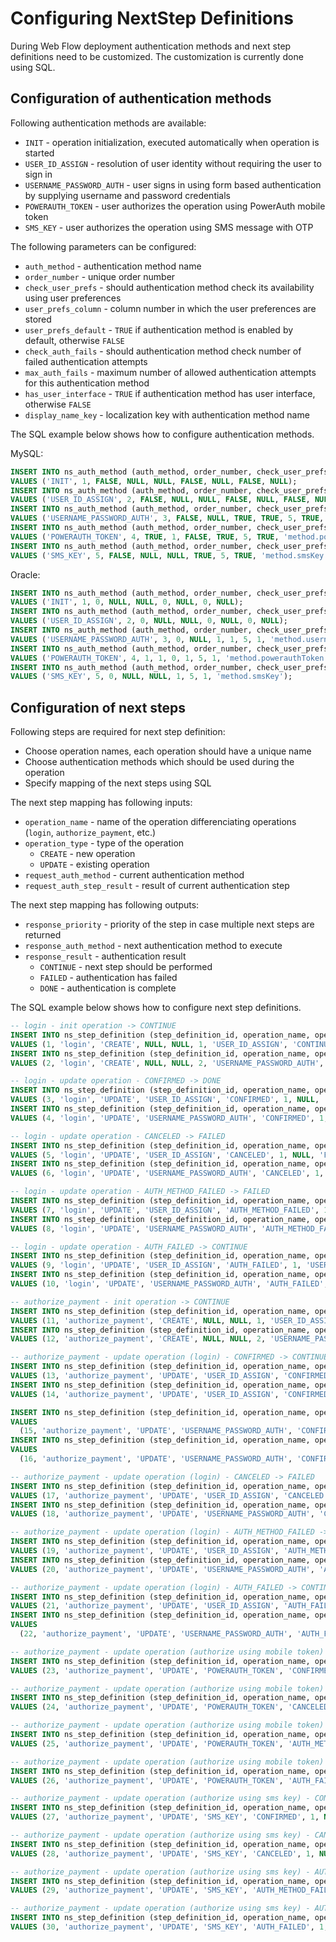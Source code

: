 # Configuring NextStep Definitions

During Web Flow deployment authentication methods and next step definitions need to be customized. The customization is currently done using SQL.

## Configuration of authentication methods

Following authentication methods are available:
- `INIT` - operation initialization, executed automatically when operation is started
- `USER_ID_ASSIGN` - resolution of user identity without requiring the user to sign in
- `USERNAME_PASSWORD_AUTH` - user signs in using form based authentication by supplying username and password credentials
- `POWERAUTH_TOKEN` - user authorizes the operation using PowerAuth mobile token
- `SMS_KEY` - user authorizes the operation using SMS message with OTP

The following parameters can be configured:
- `auth_method` - authentication method name
- `order_number` - unique order number
- `check_user_prefs` - should authentication method check its availability using user preferences
- `user_prefs_column` - column number in which the user preferences are stored
- `user_prefs_default` - `TRUE` if authentication method is enabled by default, otherwise `FALSE`
- `check_auth_fails` - should authentication method check number of failed authentication attempts
- `max_auth_fails` - maximum number of allowed authentication attempts for this authentication method
- `has_user_interface` - `TRUE` if authentication method has user interface, otherwise `FALSE`
- `display_name_key` - localization key with authentication method name

The SQL example below shows how to configure authentication methods.

MySQL:
```sql
INSERT INTO ns_auth_method (auth_method, order_number, check_user_prefs, user_prefs_column, user_prefs_default, check_auth_fails, max_auth_fails, has_user_interface, display_name_key)
VALUES ('INIT', 1, FALSE, NULL, NULL, FALSE, NULL, FALSE, NULL);
INSERT INTO ns_auth_method (auth_method, order_number, check_user_prefs, user_prefs_column, user_prefs_default, check_auth_fails, max_auth_fails, has_user_interface, display_name_key)
VALUES ('USER_ID_ASSIGN', 2, FALSE, NULL, NULL, FALSE, NULL, FALSE, NULL);
INSERT INTO ns_auth_method (auth_method, order_number, check_user_prefs, user_prefs_column, user_prefs_default, check_auth_fails, max_auth_fails, has_user_interface, display_name_key)
VALUES ('USERNAME_PASSWORD_AUTH', 3, FALSE, NULL, TRUE, TRUE, 5, TRUE, 'method.usernamePassword');
INSERT INTO ns_auth_method (auth_method, order_number, check_user_prefs, user_prefs_column, user_prefs_default, check_auth_fails, max_auth_fails, has_user_interface, display_name_key)
VALUES ('POWERAUTH_TOKEN', 4, TRUE, 1, FALSE, TRUE, 5, TRUE, 'method.powerauthToken');
INSERT INTO ns_auth_method (auth_method, order_number, check_user_prefs, user_prefs_column, user_prefs_default, check_auth_fails, max_auth_fails, has_user_interface, display_name_key)
VALUES ('SMS_KEY', 5, FALSE, NULL, NULL, TRUE, 5, TRUE, 'method.smsKey');
```

Oracle:
```sql
INSERT INTO ns_auth_method (auth_method, order_number, check_user_prefs, user_prefs_column, user_prefs_default, check_auth_fails, max_auth_fails, has_user_interface, display_name_key)
VALUES ('INIT', 1, 0, NULL, NULL, 0, NULL, 0, NULL);
INSERT INTO ns_auth_method (auth_method, order_number, check_user_prefs, user_prefs_column, user_prefs_default, check_auth_fails, max_auth_fails, has_user_interface, display_name_key)
VALUES ('USER_ID_ASSIGN', 2, 0, NULL, NULL, 0, NULL, 0, NULL);
INSERT INTO ns_auth_method (auth_method, order_number, check_user_prefs, user_prefs_column, user_prefs_default, check_auth_fails, max_auth_fails, has_user_interface, display_name_key)
VALUES ('USERNAME_PASSWORD_AUTH', 3, 0, NULL, 1, 1, 5, 1, 'method.usernamePassword');
INSERT INTO ns_auth_method (auth_method, order_number, check_user_prefs, user_prefs_column, user_prefs_default, check_auth_fails, max_auth_fails, has_user_interface, display_name_key)
VALUES ('POWERAUTH_TOKEN', 4, 1, 1, 0, 1, 5, 1, 'method.powerauthToken');
INSERT INTO ns_auth_method (auth_method, order_number, check_user_prefs, user_prefs_column, user_prefs_default, check_auth_fails, max_auth_fails, has_user_interface, display_name_key)
VALUES ('SMS_KEY', 5, 0, NULL, NULL, 1, 5, 1, 'method.smsKey');
```

## Configuration of next steps

Following steps are required for next step definition:
* Choose operation names, each operation should have a unique name
* Choose authentication methods which should be used during the operation
* Specify mapping of the next steps using SQL

The next step mapping has following inputs:
- `operation_name` - name of the operation differenciating operations (`login`, `authorize_payment`, etc.)
- `operation_type` - type of the operation
  - `CREATE` - new operation
  - `UPDATE` - existing operation
- `request_auth_method` - current authentication method
- `request_auth_step_result` - result of current authentication step

The next step mapping has following outputs:
- `response_priority` - priority of the step in case multiple next steps are returned
- `response_auth_method` - next authentication method to execute
- `response_result` - authentication result
  - `CONTINUE` - next step should be performed
  - `FAILED` - authentication has failed
  - `DONE` - authentication is complete

The SQL example below shows how to configure next step definitions.

```sql
-- login - init operation -> CONTINUE
INSERT INTO ns_step_definition (step_definition_id, operation_name, operation_type, request_auth_method, request_auth_step_result, response_priority, response_auth_method, response_result)
VALUES (1, 'login', 'CREATE', NULL, NULL, 1, 'USER_ID_ASSIGN', 'CONTINUE');
INSERT INTO ns_step_definition (step_definition_id, operation_name, operation_type, request_auth_method, request_auth_step_result, response_priority, response_auth_method, response_result)
VALUES (2, 'login', 'CREATE', NULL, NULL, 2, 'USERNAME_PASSWORD_AUTH', 'CONTINUE');

-- login - update operation - CONFIRMED -> DONE
INSERT INTO ns_step_definition (step_definition_id, operation_name, operation_type, request_auth_method, request_auth_step_result, response_priority, response_auth_method, response_result)
VALUES (3, 'login', 'UPDATE', 'USER_ID_ASSIGN', 'CONFIRMED', 1, NULL, 'DONE');
INSERT INTO ns_step_definition (step_definition_id, operation_name, operation_type, request_auth_method, request_auth_step_result, response_priority, response_auth_method, response_result)
VALUES (4, 'login', 'UPDATE', 'USERNAME_PASSWORD_AUTH', 'CONFIRMED', 1, NULL, 'DONE');

-- login - update operation - CANCELED -> FAILED
INSERT INTO ns_step_definition (step_definition_id, operation_name, operation_type, request_auth_method, request_auth_step_result, response_priority, response_auth_method, response_result)
VALUES (5, 'login', 'UPDATE', 'USER_ID_ASSIGN', 'CANCELED', 1, NULL, 'FAILED');
INSERT INTO ns_step_definition (step_definition_id, operation_name, operation_type, request_auth_method, request_auth_step_result, response_priority, response_auth_method, response_result)
VALUES (6, 'login', 'UPDATE', 'USERNAME_PASSWORD_AUTH', 'CANCELED', 1, NULL, 'FAILED');

-- login - update operation - AUTH_METHOD_FAILED -> FAILED
INSERT INTO ns_step_definition (step_definition_id, operation_name, operation_type, request_auth_method, request_auth_step_result, response_priority, response_auth_method, response_result)
VALUES (7, 'login', 'UPDATE', 'USER_ID_ASSIGN', 'AUTH_METHOD_FAILED', 1, NULL, 'FAILED');
INSERT INTO ns_step_definition (step_definition_id, operation_name, operation_type, request_auth_method, request_auth_step_result, response_priority, response_auth_method, response_result)
VALUES (8, 'login', 'UPDATE', 'USERNAME_PASSWORD_AUTH', 'AUTH_METHOD_FAILED', 1, NULL, 'FAILED');

-- login - update operation - AUTH_FAILED -> CONTINUE
INSERT INTO ns_step_definition (step_definition_id, operation_name, operation_type, request_auth_method, request_auth_step_result, response_priority, response_auth_method, response_result)
VALUES (9, 'login', 'UPDATE', 'USER_ID_ASSIGN', 'AUTH_FAILED', 1, 'USER_ID_ASSIGN', 'CONTINUE');
INSERT INTO ns_step_definition (step_definition_id, operation_name, operation_type, request_auth_method, request_auth_step_result, response_priority, response_auth_method, response_result)
VALUES (10, 'login', 'UPDATE', 'USERNAME_PASSWORD_AUTH', 'AUTH_FAILED', 2, 'USERNAME_PASSWORD_AUTH', 'CONTINUE');

-- authorize_payment - init operation -> CONTINUE
INSERT INTO ns_step_definition (step_definition_id, operation_name, operation_type, request_auth_method, request_auth_step_result, response_priority, response_auth_method, response_result)
VALUES (11, 'authorize_payment', 'CREATE', NULL, NULL, 1, 'USER_ID_ASSIGN', 'CONTINUE');
INSERT INTO ns_step_definition (step_definition_id, operation_name, operation_type, request_auth_method, request_auth_step_result, response_priority, response_auth_method, response_result)
VALUES (12, 'authorize_payment', 'CREATE', NULL, NULL, 2, 'USERNAME_PASSWORD_AUTH', 'CONTINUE');

-- authorize_payment - update operation (login) - CONFIRMED -> CONTINUE
INSERT INTO ns_step_definition (step_definition_id, operation_name, operation_type, request_auth_method, request_auth_step_result, response_priority, response_auth_method, response_result)
VALUES (13, 'authorize_payment', 'UPDATE', 'USER_ID_ASSIGN', 'CONFIRMED', 1, 'POWERAUTH_TOKEN', 'CONTINUE');
INSERT INTO ns_step_definition (step_definition_id, operation_name, operation_type, request_auth_method, request_auth_step_result, response_priority, response_auth_method, response_result)
VALUES (14, 'authorize_payment', 'UPDATE', 'USER_ID_ASSIGN', 'CONFIRMED', 2, 'SMS_KEY', 'CONTINUE');

INSERT INTO ns_step_definition (step_definition_id, operation_name, operation_type, request_auth_method, request_auth_step_result, response_priority, response_auth_method, response_result)
VALUES
  (15, 'authorize_payment', 'UPDATE', 'USERNAME_PASSWORD_AUTH', 'CONFIRMED', 1, 'POWERAUTH_TOKEN', 'CONTINUE');
INSERT INTO ns_step_definition (step_definition_id, operation_name, operation_type, request_auth_method, request_auth_step_result, response_priority, response_auth_method, response_result)
VALUES
  (16, 'authorize_payment', 'UPDATE', 'USERNAME_PASSWORD_AUTH', 'CONFIRMED', 2, 'SMS_KEY', 'CONTINUE');

-- authorize_payment - update operation (login) - CANCELED -> FAILED
INSERT INTO ns_step_definition (step_definition_id, operation_name, operation_type, request_auth_method, request_auth_step_result, response_priority, response_auth_method, response_result)
VALUES (17, 'authorize_payment', 'UPDATE', 'USER_ID_ASSIGN', 'CANCELED', 1, NULL, 'FAILED');
INSERT INTO ns_step_definition (step_definition_id, operation_name, operation_type, request_auth_method, request_auth_step_result, response_priority, response_auth_method, response_result)
VALUES (18, 'authorize_payment', 'UPDATE', 'USERNAME_PASSWORD_AUTH', 'CANCELED', 1, NULL, 'FAILED');

-- authorize_payment - update operation (login) - AUTH_METHOD_FAILED -> FAILED
INSERT INTO ns_step_definition (step_definition_id, operation_name, operation_type, request_auth_method, request_auth_step_result, response_priority, response_auth_method, response_result)
VALUES (19, 'authorize_payment', 'UPDATE', 'USER_ID_ASSIGN', 'AUTH_METHOD_FAILED', 1, NULL, 'FAILED');
INSERT INTO ns_step_definition (step_definition_id, operation_name, operation_type, request_auth_method, request_auth_step_result, response_priority, response_auth_method, response_result)
VALUES (20, 'authorize_payment', 'UPDATE', 'USERNAME_PASSWORD_AUTH', 'AUTH_METHOD_FAILED', 1, NULL, 'FAILED');

-- authorize_payment - update operation (login) - AUTH_FAILED -> CONTINUE
INSERT INTO ns_step_definition (step_definition_id, operation_name, operation_type, request_auth_method, request_auth_step_result, response_priority, response_auth_method, response_result)
VALUES (21, 'authorize_payment', 'UPDATE', 'USER_ID_ASSIGN', 'AUTH_FAILED', 1, 'USER_ID_ASSIGN', 'CONTINUE');
INSERT INTO ns_step_definition (step_definition_id, operation_name, operation_type, request_auth_method, request_auth_step_result, response_priority, response_auth_method, response_result)
VALUES
  (22, 'authorize_payment', 'UPDATE', 'USERNAME_PASSWORD_AUTH', 'AUTH_FAILED', 2, 'USERNAME_PASSWORD_AUTH', 'CONTINUE');

-- authorize_payment - update operation (authorize using mobile token) - CONFIRMED -> DONE
INSERT INTO ns_step_definition (step_definition_id, operation_name, operation_type, request_auth_method, request_auth_step_result, response_priority, response_auth_method, response_result)
VALUES (23, 'authorize_payment', 'UPDATE', 'POWERAUTH_TOKEN', 'CONFIRMED', 1, NULL, 'DONE');

-- authorize_payment - update operation (authorize using mobile token) - CANCELED -> FAILED
INSERT INTO ns_step_definition (step_definition_id, operation_name, operation_type, request_auth_method, request_auth_step_result, response_priority, response_auth_method, response_result)
VALUES (24, 'authorize_payment', 'UPDATE', 'POWERAUTH_TOKEN', 'CANCELED', 1, NULL, 'FAILED');

-- authorize_payment - update operation (authorize using mobile token) - AUTH_METHOD_FAILED -> FAILED
INSERT INTO ns_step_definition (step_definition_id, operation_name, operation_type, request_auth_method, request_auth_step_result, response_priority, response_auth_method, response_result)
VALUES (25, 'authorize_payment', 'UPDATE', 'POWERAUTH_TOKEN', 'AUTH_METHOD_FAILED', 1, NULL, 'FAILED');

-- authorize_payment - update operation (authorize using mobile token) - AUTH_FAILED -> CONTINUE
INSERT INTO ns_step_definition (step_definition_id, operation_name, operation_type, request_auth_method, request_auth_step_result, response_priority, response_auth_method, response_result)
VALUES (26, 'authorize_payment', 'UPDATE', 'POWERAUTH_TOKEN', 'AUTH_FAILED', 1, 'POWERAUTH_TOKEN', 'CONTINUE');

-- authorize_payment - update operation (authorize using sms key) - CONFIRMED -> DONE
INSERT INTO ns_step_definition (step_definition_id, operation_name, operation_type, request_auth_method, request_auth_step_result, response_priority, response_auth_method, response_result)
VALUES (27, 'authorize_payment', 'UPDATE', 'SMS_KEY', 'CONFIRMED', 1, NULL, 'DONE');

-- authorize_payment - update operation (authorize using sms key) - CANCELED -> FAILED
INSERT INTO ns_step_definition (step_definition_id, operation_name, operation_type, request_auth_method, request_auth_step_result, response_priority, response_auth_method, response_result)
VALUES (28, 'authorize_payment', 'UPDATE', 'SMS_KEY', 'CANCELED', 1, NULL, 'FAILED');

-- authorize_payment - update operation (authorize using sms key) - AUTH_METHOD_FAILED -> FAILED
INSERT INTO ns_step_definition (step_definition_id, operation_name, operation_type, request_auth_method, request_auth_step_result, response_priority, response_auth_method, response_result)
VALUES (29, 'authorize_payment', 'UPDATE', 'SMS_KEY', 'AUTH_METHOD_FAILED', 1, NULL, 'FAILED');

-- authorize_payment - update operation (authorize using sms key) - AUTH_FAILED -> CONTINUE
INSERT INTO ns_step_definition (step_definition_id, operation_name, operation_type, request_auth_method, request_auth_step_result, response_priority, response_auth_method, response_result)
VALUES (30, 'authorize_payment', 'UPDATE', 'SMS_KEY', 'AUTH_FAILED', 1, 'SMS_KEY', 'CONTINUE');
```
